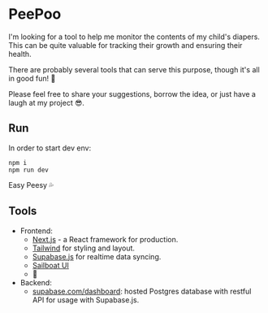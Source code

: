 # PeePoo

I'm looking for a tool to help me monitor the contents of my child's diapers. This can be quite valuable for tracking their growth and ensuring their health.

There are probably several tools that can serve this purpose, though it's all in good fun! 💩

Please feel free to share your suggestions, borrow the idea, or just have a laugh at my project 😎.

## Run

In order to start dev env:

    npm i
    npm run dev

Easy Peesy 💦


## Tools

- Frontend:
    - [Next.js](https://github.com/vercel/next.js) - a React framework for production.
    - [Tailwind](https://tailwindcss.com/) for styling and layout.
    - [Supabase.js](https://supabase.com/docs/library/getting-started) for realtime data syncing. 
    - [Sailboat UI](https://sailboatui.com)
    - 💩
- Backend:
    - [supabase.com/dashboard](https://supabase.com/dashboard/): hosted Postgres database with restful API for usage with Supabase.js.
